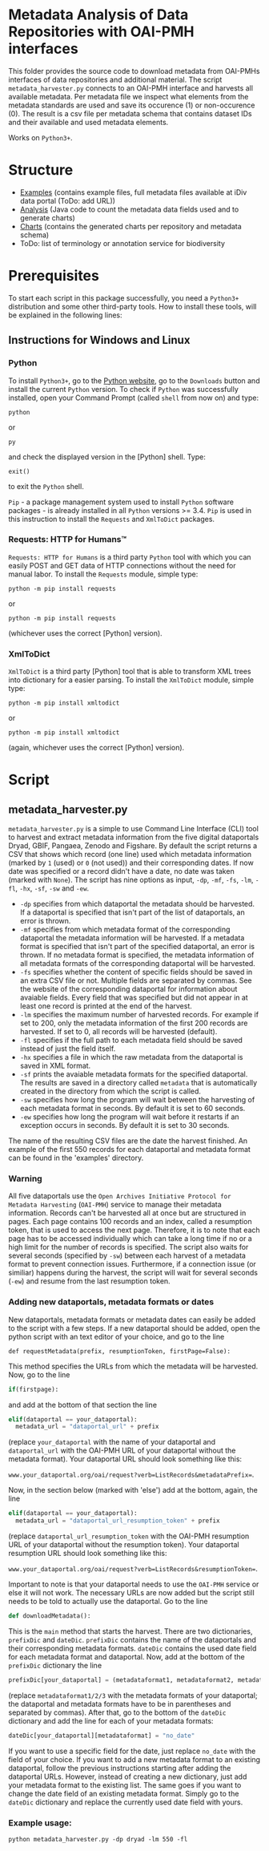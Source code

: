 # Metadata Analysis of Data Repositories with OAI-PMH interfaces

This folder provides the source code to download metadata from OAI-PMHs interfaces of data repositories and additional material. The script ```metadata_harvester.py``` connects to an OAI-PMH interface and harvests all available metadata. Per metadata file we inspect what elements from the metadata standards are used and save its occurence (1) or non-occurence (0). The result is a csv file per metadata schema that contains dataset IDs and their available and used metadata elements.

Works on ```Python3+```.

# Structure

* [Examples] (contains example files, full metadata files available at iDiv data portal (ToDo: add URL))
* [Analysis] (Java code to count the metadata data fields used and to generate charts)
* [Charts] (contains the generated charts per repository and metadata schema)
* ToDo: list of terminology or annotation service for biodiversity

[Examples]: https://github.com/fusion-jena/QuestionsMetadataBiodiv/tree/master/data_repositories/examples
[Analysis]: https://github.com/fusion-jena/QuestionsMetadataBiodiv/tree/master/data_repositories/analysis
[Charts]: https://github.com/fusion-jena/QuestionsMetadataBiodiv/tree/master/data_repositories/charts

# Prerequisites

To start each script in this package successfully, you need a ```Python3+``` distribution and some other third-party tools.
How to install these tools, will be explained in the following lines:

## Instructions for Windows and Linux

### Python

To install ```Python3+```, go to the [Python website](https://www.python.org/), go to the ```Downloads``` button and install
the current ```Python``` version.
To check if ```Python``` was successfully installed, open your Command Prompt (called ```shell``` from now on) and type:

```shell
python
```

or

```shell
py
```

and check the displayed version in the [Python] shell. Type:

```shell
exit()
```

to exit the ```Python``` shell.

```Pip``` - a package management system used to install ```Python``` software packages - is already installed in all ```Python``` versions >= 3.4.
```Pip``` is used in this instruction to install the ```Requests``` and ```XmlToDict``` packages.


### Requests: HTTP for Humans™

```Requests: HTTP for Humans``` is a third party ```Python``` tool with which you can easily POST and GET data of HTTP connections without the need for manual labor. To install the ```Requests``` module, simple type:

```shell
python -m pip install requests
```

or

```shell
python -m pip install requests
```

(whichever uses the correct [Python] version).


### XmlToDict

```XmlToDict``` is a third party [Python] tool that is able to transform XML trees into dictionary for a easier parsing. To install the ```XmlToDict``` module, simple type:

```shell
python -m pip install xmltodict
```

or

```shell
python -m pip install xmltodict
```

(again, whichever uses the correct [Python] version).



# Script

## metadata_harvester.py

```metadata_harvester.py``` is a simple to use Command Line Interface (CLI) tool to harvest and extract metadata information from the five digital dataportals Dryad, GBIF, Pangaea, Zenodo and Figshare. By default the script returns a CSV that shows which record (one line) used which metadata information (marked by ```1``` (used) or ```0``` (not used)) and their corresponding dates. If now date was specified or a record didn't have a date, no date was taken (marked with ```None```). The script has nine options as input, ```-dp```, ```-mf```, ```-fs```, ```-lm```, ```-fl```, ```-hx```, ```-sf```, ```-sw``` and ```-ew```.
 * ```-dp``` specifies from which dataportal the metadata should be harvested. If a dataportal is specified that isn't part of the list of dataportals, an error is thrown.
 * ```-mf``` specifies from which metadata format of the corresponding dataportal the metadata information will be harvested. If a metadata format is specified that isn't part of the specified dataportal, an error is thrown. If no metadata format is specified, the metadata information of all metadata formats of the corresponding dataportal will be harvested.
 * ```-fs``` specifies whether the content of specific fields should be saved in an extra CSV file or not. Multiple fields are separated by commas. See the website of the corresponding dataportal for information about avaiable fields. Every field that was specified but did not appear in at least one record is printed at the end of the harvest.
 * ```-lm``` specifies the maximum number of harvested records. For example if set to 200, only the metadata information of the first 200 records are harvested. If set to 0, all records will be harvested (default).
 * ```-fl``` specifies if the full path to each metadata field should be saved instead of just the field itself.
 * ```-hx``` specifies a file in which the raw metadata from the dataportal is saved in XML format.
 * ```-sf``` prints the avaiable metadata formats for the specified dataportal. The results are saved in a directory called ```metadata``` that is automatically created in the directory from which the script is called.
 * ```-sw``` specifies how long the program will wait between the harvesting of each metadata format in seconds. By default it is set to 60 seconds.
 * ```-ew``` specifies how long the program will wait before it restarts if an exception occurs in seconds. By default it is set to 30 seconds.

The name of the resulting CSV files are the date the harvest finished. An example of the first 550 records for each dataportal and metadata format can be found in the 'examples' directory.


### Warning

All five dataportals use the ```Open Archives Initiative Protocol for Metadata Harvesting``` (```OAI-PMH```) service to manage their metadata information. Records can't be harvested all at once but are structured in pages. Each page contains 100 records and an index, called a resumption token, that is used to access the next page. Therefore, it is to note that each page has to be accessed individually which can take a long time if no or a high limit for the number of records is specified. The script also waits for several seconds (specified by ```-sw```) between each harvest of a metadata format to prevent connection issues. Furthermore, if a connection issue (or similiar) happens during the harvest, the script will wait for several seconds (```-ew```) and resume from the last resumption token.


### Adding new dataportals, metadata formats or dates

New dataportals, metadata formats or metadata dates can easily be added to the script with a few steps. If a new dataportal should be added, open the python script with an text editor of your choice, and go to the line

```'python
def requestMetadata(prefix, resumptionToken, firstPage=False):
```

This method specifies the URLs from which the metadata will be harvested. Now, go to the line

```python
if(firstpage):
```

and add at the bottom of that section the line

```python
elif(dataportal == your_dataportal):
  metadata_url = "dataportal_url" + prefix
```

(replace ```your_dataportal``` with the name of your dataportal and ```dataportal_url``` with the OAI-PMH URL of your dataportal without the metadata format). Your dataportal URL should look something like this:

```www.your_dataportal.org/oai/request?verb=ListRecords&metadataPrefix=```.

Now, in the section below (marked with 'else') add at the bottom, again, the line

```python
elif(dataportal == your_dataportal):
  metadata_url = "dataportal_url_resumption_token" + prefix
```

(replace ```dataportal_url_resumption_token``` with the OAI-PMH resumption URL of your dataportal without the resumption token). Your dataportal resumption URL should look something like this:

```www.your_dataportal.org/oai/request?verb=ListRecords&resumptionToken=```.

Important to note is that your dataportal needs to use the ```OAI-PMH``` service or else it will not work. The necessary URLs are now added but the script still needs to be told to actually use the dataportal. Go to the line

```python
def downloadMetadata():
```

This is the ```main``` method that starts the harvest. There are two dictionaries, ```prefixDic``` and ```dateDic```. ```prefixDic``` contains the name of the dataportals and their corresponding metadata formats. ```dateDic``` contains the used date field for each metadata format and dataportal. Now, add at the bottom of the ```prefixDic``` dictionary the line

```python
prefixDic[your_dataportal] = (metadataformat1, metadataformat2, metadataformat3, ...)
```

(replace ```metadataformat1/2/3``` with the metadata formats of your dataportal; the dataportal and metadata formats have to be in parentheses and separated by commas). After that, go to the bottom of the ```dateDic``` dictionary and add the line for each of your metadata formats:

```python
dateDic[your_dataportal][metadataformat] = "no_date"
```

If you want to use a specific field for the date, just replace ```no_date``` with the field of your choice. If you want to add a new metadata format to an existing dataportal, follow the previous instructions starting after adding the dataportal URLs. However, instead of creating a new dictionary, just add your metadata format to the existing list. The same goes if you want to change the date field of an existing metadata format. Simply go to the ```dateDic``` dictionary and replace the currently used date field with yours.



### Example usage:

```shell
python metadata_harvester.py -dp dryad -lm 550 -fl
```

